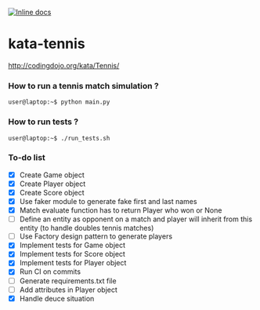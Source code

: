 [![Inline docs](https://travis-ci.com/yoyocm/kata-tennis.svg?branch=master)](https://travis-ci.com/yoyocm/kata-tennis.svg?branch=master)

# kata-tennis
http://codingdojo.org/kata/Tennis/

### How to run a tennis match simulation ?
```console
user@laptop:~$ python main.py
```

### How to run tests ?
```console
user@laptop:~$ ./run_tests.sh
```


### To-do list
- [x] Create Game object
- [x] Create Player object
- [x] Create Score object
- [x] Use faker module to generate fake first and last names
- [x] Match evaluate function has to return Player who won or None
- [ ] Define an entity as opponent on a match and player will inherit from this entity (to handle doubles tennis matches)
- [ ] Use Factory design pattern to generate players
- [x] Implement tests for Game object
- [x] Implement tests for Score object
- [x] Implement tests for Player object
- [x] Run CI on commits
- [ ] Generate requirements.txt file
- [ ] Add attributes in Player object
- [x] Handle deuce situation
